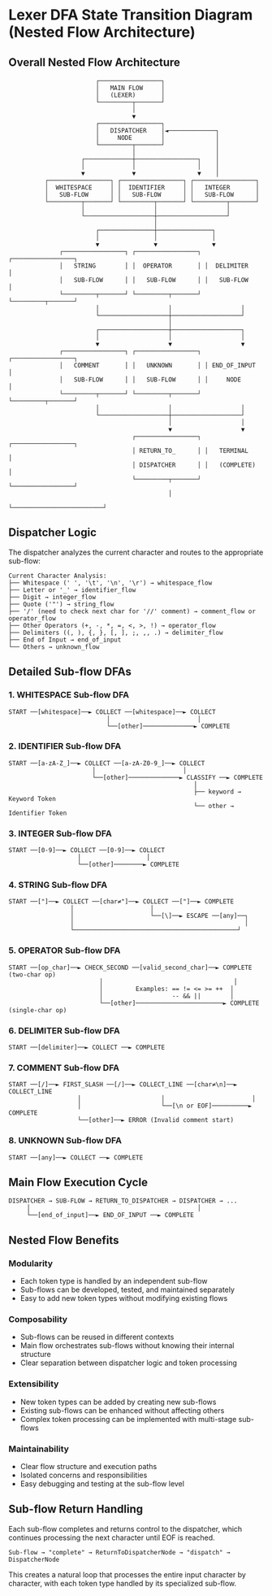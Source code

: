 # Lexer DFA State Transition Diagram (Nested Flow Architecture)

## Overall Nested Flow Architecture

```
                        ┌─────────────────┐
                        │   MAIN FLOW     │
                        │   (LEXER)       │
                        └─────────┬───────┘
                                  │
                                  ▼
                        ┌─────────────────┐
                        │   DISPATCHER    │◄─────────────┐
                        │     NODE        │              │
                        └─────────┬───────┘              │
                                  │                      │
                    ┌─────────────┼─────────────────┐    │
                    │             │                 │    │
                    ▼             ▼                 ▼    │
          ┌─────────────────┐ ┌─────────────────┐ ┌─────────────────┐
          │  WHITESPACE     │ │  IDENTIFIER     │ │   INTEGER       │
          │   SUB-FLOW      │ │   SUB-FLOW      │ │   SUB-FLOW      │
          └─────────┬───────┘ └─────────┬───────┘ └─────────┬───────┘
                    │                   │                   │
                    └───────────────────┼───────────────────┘
                                        │
                        ┌───────────────┼───────────────┐
                        │               │               │
                        ▼               ▼               ▼
              ┌─────────────────┐ ┌─────────────────┐ ┌─────────────────┐
              │   STRING        │ │  OPERATOR       │ │  DELIMITER      │
              │   SUB-FLOW      │ │   SUB-FLOW      │ │   SUB-FLOW      │
              └─────────┬───────┘ └─────────┬───────┘ └─────────┬───────┘
                        │                   │                   │
                        └───────────────────┼───────────────────┘
                                            │
                        ┌───────────────────┼───────────────────┐
                        │                   │                   │
                        ▼                   ▼                   ▼
              ┌─────────────────┐ ┌─────────────────┐ ┌─────────────────┐
              │   COMMENT       │ │   UNKNOWN       │ │ END_OF_INPUT    │
              │   SUB-FLOW      │ │   SUB-FLOW      │ │     NODE        │
              └─────────┬───────┘ └─────────┬───────┘ └─────────┬───────┘
                        │                   │                   │
                        └───────────────────┼───────────────────┘
                                            │                   │
                                            ▼                   ▼
                                  ┌─────────────────┐ ┌─────────────────┐
                                  │ RETURN_TO_      │ │   TERMINAL      │
                                  │ DISPATCHER      │ │   (COMPLETE)    │
                                  └─────────┬───────┘ └─────────────────┘
                                            │
                                            └─────────────────────────┘
```

## Dispatcher Logic

The dispatcher analyzes the current character and routes to the appropriate sub-flow:

```
Current Character Analysis:
├── Whitespace (' ', '\t', '\n', '\r') → whitespace_flow
├── Letter or '_' → identifier_flow
├── Digit → integer_flow
├── Quote ('"') → string_flow
├── '/' (need to check next char for '//' comment) → comment_flow or operator_flow
├── Other Operators (+, -, *, =, <, >, !) → operator_flow
├── Delimiters ((, ), {, }, [, ], ;, ,, .) → delimiter_flow
├── End of Input → end_of_input
└── Others → unknown_flow
```
## Detailed Sub-flow DFAs

### 1. WHITESPACE Sub-flow DFA
```
START ──[whitespace]──► COLLECT ──[whitespace]──► COLLECT
                           │                        │
                           └──[other]──────────────► COMPLETE
```

### 2. IDENTIFIER Sub-flow DFA
```
START ──[a-zA-Z_]──► COLLECT ──[a-zA-Z0-9_]──► COLLECT
                       │                        │
                       └──[other]──────────────► CLASSIFY ──► COMPLETE
                                                   │
                                                   ├── keyword → Keyword Token
                                                   └── other → Identifier Token
```

### 3. INTEGER Sub-flow DFA
```
START ──[0-9]──► COLLECT ──[0-9]──► COLLECT
                   │                  │
                   └──[other]────────► COMPLETE
```

### 4. STRING Sub-flow DFA
```
START ──["]──► COLLECT ──[char≠"]──► COLLECT ──["]──► COMPLETE
                 │                     │       
                 │                     └──[\]──► ESCAPE ──[any]──┐
                 │                                               │
                 └─────────────────────────────────────────────┘
```

### 5. OPERATOR Sub-flow DFA
```
START ──[op_char]──► CHECK_SECOND ──[valid_second_char]──► COMPLETE (two-char op)
                         │                                    │
                         │         Examples: == != <= >= ++  │
                         │                   -- && ||        │
                         └──[other]────────────────────────► COMPLETE (single-char op)
```

### 6. DELIMITER Sub-flow DFA
```
START ──[delimiter]──► COLLECT ──► COMPLETE
```

### 7. COMMENT Sub-flow DFA
```
START ──[/]──► FIRST_SLASH ──[/]──► COLLECT_LINE ──[char≠\n]──► COLLECT_LINE
                   │                      │                        │
                   │                      └──[\n or EOF]──────────► COMPLETE
                   └──[other]──► ERROR (Invalid comment start)
```

### 8. UNKNOWN Sub-flow DFA
```
START ──[any]──► COLLECT ──► COMPLETE
```

## Main Flow Execution Cycle

```
DISPATCHER → SUB-FLOW → RETURN_TO_DISPATCHER → DISPATCHER → ...
     │                                              │
     └──[end_of_input]──► END_OF_INPUT ──► COMPLETE
```

## Nested Flow Benefits

### Modularity
- Each token type is handled by an independent sub-flow
- Sub-flows can be developed, tested, and maintained separately
- Easy to add new token types without modifying existing flows

### Composability
- Sub-flows can be reused in different contexts
- Main flow orchestrates sub-flows without knowing their internal structure
- Clear separation between dispatcher logic and token processing

### Extensibility
- New token types can be added by creating new sub-flows
- Existing sub-flows can be enhanced without affecting others
- Complex token processing can be implemented with multi-stage sub-flows

### Maintainability
- Clear flow structure and execution paths
- Isolated concerns and responsibilities
- Easy debugging and testing at the sub-flow level

## Sub-flow Return Handling

Each sub-flow completes and returns control to the dispatcher, which continues processing the next character until EOF is reached.

```
Sub-flow → "complete" → ReturnToDispatcherNode → "dispatch" → DispatcherNode
```

This creates a natural loop that processes the entire input character by character, with each token type handled by its specialized sub-flow.
